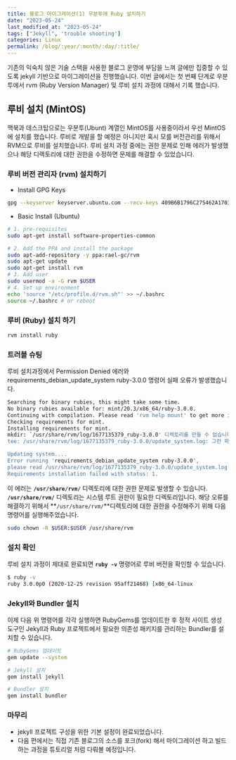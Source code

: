 ```yaml
---
title: 블로그 마이그레이션(1) 우분투에 Ruby 설치하기
date: "2023-05-24"
last_modified_at: "2023-05-24"
tags: ["Jekyll", 'trouble shooting']
categories: Linux
permalink: /blog/:year/:month/:day/:title/
---
```

기존의 익숙치 않은 기술 스택을 사용한 블로그 운영에 부담을 느껴 글에만 집중할 수 있도록 jekyll 기반으로 마이그레이션을 진행했습니다. 이번 글에서는 첫 번째 단계로 우분투에서 rvm (Ruby Version Manager) 및 루비 설치 과정에 대해서 기록 했습니다.
<!--more-->

## 루비 설치 (MintOS)

맥북과 데스크탑으로는 우분투(Ubunt) 계열인 MintOS를 사용중이라서 우선 MintOS에 설치를 했습니다. 루비로 개발을 할 예정은 아니지만 혹시 모를 버전관리를 위해서 RVM으로 루비를 설치했습니다. 루비 설치 과정 중에는 권한 문제로 인해 에러가 발생했으나 해당 디렉토리에 대한 권한을 수정하면 문제를 해결할 수 있었습니다.

### 루비 버전 관리자 (rvm) 설치하기

- Install GPG Keys

```bash
gpg --keyserver keyserver.ubuntu.com --recv-keys 409B6B1796C275462A1703113804BB82D39DC0E3 7D2BAF1CF37B13E2069D6956105BD0E739499BDB
```

- Basic Install (Ubuntu)

```bash
# 1. pre-requisites
sudo apt-get install software-properties-common

# 2. Add the PPA and install the package
sudo apt-add-repository -y ppa:rael-gc/rvm
sudo apt-get update
sudo apt-get install rvm
# 3. Add user
sudo usermod -a -G rvm $USER
# 4. Set up environment
echo 'source "/etc/profile.d/rvm.sh"' >> ~/.bashrc
source ~/.bashrc # or reboot
```

### 루비 (Ruby) 설치 하기

```bash
rvm install ruby
```

### 트러블 슈팅

루비 설치과정에서 Permission Denied 에러와 requirements_debian_update_system ruby-3.0.0 명령어 실패 오류가 발생했습니다.

```bash
Searching for binary rubies, this might take some time.
No binary rubies available for: mint/20.3/x86_64/ruby-3.0.0.
Continuing with compilation. Please read 'rvm help mount' to get more information on binary rubies.
Checking requirements for mint.
Installing requirements for mint.
mkdir: `/usr/share/rvm/log/1677135379_ruby-3.0.0' 디렉토리를 만들 수 없습니다: 허가 거부
tee: /usr/share/rvm/log/1677135379_ruby-3.0.0/update_system.log: 그런 파일이나 디렉터리가 없습니다

Updating system....
Error running 'requirements_debian_update_system ruby-3.0.0',
please read /usr/share/rvm/log/1677135379_ruby-3.0.0/update_system.log
Requirements installation failed with status: 1.
```

이 에러는 **`/usr/share/rvm/`** 디렉토리에 대한 권한 문제로 발생할 수 있습니다. **`/usr/share/rvm/`** 디렉토리는 시스템 루트 권한이 필요한 디렉토리입니다. 해당 오류를 해결하기 위해서 **`/usr/share/rvm/`**디렉토리에 대한 권한을 수정해주기 위해 다음 명령어를 실행해주었습니다.

```bash
sudo chown -R $USER:$USER /usr/share/rvm
```

### 설치 확인

루비 설치 과정이 제대로 완료되면 **`ruby -v`** 명령어로 루비 버전을 확인할 수 있습니다.

```bash
$ ruby -v
ruby 3.0.0p0 (2020-12-25 revision 95aff21468) [x86_64-linux
```

### Jekyll와 Bundler 설치

이제 다음 위 명령어를 각각 실행하면 RubyGems를 업데이트한 후 정적 사이트 생성 도구인 Jekyll과 Ruby 프로젝트에서 필요한 의존성 패키지를 관리하는 Bundler를 설치할 수 있습니다.

```bash
# RubyGems 업데이트
gem update --system

# Jekyll 설치
gem install jekyll

# Bundler 설치
gem install bundler
```

### 마무리

- jekyll 프로젝트 구성을 위한 기본 설정이 완료되었습니다.
- 다음 편에서는 직접 기존 블로그의 소스를 포크(fork) 해서 마이그레이션 하고 빌드 하는 과정을 튜토리얼 처럼 다뤄볼 예정입니다.
